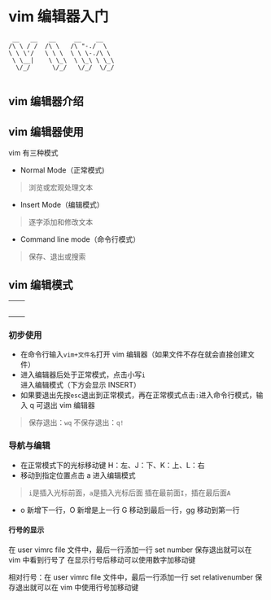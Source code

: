 # vim 编辑器入门
```vim
 __   __   __     __    __    
/\ \ / /  /\ \   /\ "-./  \   
\ \ \'/   \ \ \  \ \ \-./\ \  
 \ \__|    \ \_\  \ \_\ \ \_\ 
  \/_/      \/_/   \/_/  \/_/ 
                              
```



## vim 编辑器介绍



## vim 编辑器使用
vim 有三种模式
- Normal Mode（正常模式)
> 浏览或宏观处理文本
- Insert Mode（编辑模式）
> 逐字添加和修改文本
- Command line mode（命令行模式）
> 保存、退出或搜索


## vim 编辑模式

|      |      |
| ---- | ---- |
|      |      |
|      |      |
|      |      |
|      |      |
|      |      |



### 初步使用
- 在命令行输入`vim+文件名`打开 vim 编辑器（如果文件不存在就会直接创建文件）
- 进入编辑器后处于正常模式，点击小写`i`进入编辑模式（下方会显示 INSERT）
- 如果要退出先按`esc`退出到正常模式，再在正常模式点击`:`进入命令行模式，输入 q 可退出 vim 编辑器
> 保存退出：`wq`
> 不保存退出：`q!`
### 导航与编辑
- 在正常模式下的光标移动键
H：左、J：下、K：上、L：右
- 移动到指定位置点击 a 进入编辑模式
> `i`是插入光标前面，`a`是插入光标后面
> 插在最前面`I`，插在最后面`A`
- o 新增下一行，O 新增是上一行
G 移动到最后一行，gg 移动到第一行

#### 行号的显示
在 user vimrc file 文件中，最后一行添加一行 set number 保存退出就可以在 vim 中看到行号了
在显示行号后移动可以使用数字加移动键

相对行号：在 user vimrc file 文件中，最后一行添加一行 set relativenumber 保存退出就可以在 vim 中使用行号加移动键